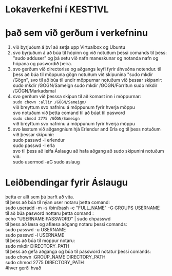 # Lokaverkefni í KEST1VL
# það sem við gerðum í verkefninu 
1. við byrjuðum á því að setja upp Virtualbox og Ubuntu
2. svo byrjuðum á að búa til hópinn og við notuðum þessi comands til þess: "sudo adduser" og þá setu við nafn maneskunar og notanda nafn og hópana og paswordið þeira.
3. svo gerðum við directorise og aðgangs leyfi fyrir áhveðna notendur. til þess að búa til möppuna gögn notuðum við skipunina "sudo mkdir /Gögn", svo til að búa til undir      möppurnar notuðum við þessar skipanir:
  sudo mkdir /GÖGN/Sameign
  sudo mkdir /GÖGN/Forritun
  sudo mkdir /GÖGN/Markadsmal
4. svo gerðum við þesssa skipun til að komast inn í möppurnar: <br>
   ```sudo chown :allir /GÖGN/Sameign/``` <br>
   við breyttum svo nafninu á möppunum fyrir hverja möppu<br>
   svo notuðum við þetta comand til að búat til pasword<br>
   ```sudo chmod 2775 /GÖGN/Sameign```<br>
   við breyttum svo nafninu á möppunum fyrir hverja möppu<br>
5. svo læstum við aðgangnium hjá Erlendur and Erla og til þess notuðum við þessar skipunir:<br>
    sudo passwd -l erlendur<br>
    sudo passwd -l erla<br>
   svo til þess að leifa Áslaugu að hafa aðgang að sudo skipunini notuðum við:<br>
     sudo usermod -aG sudo aslaug<br>
# Leiðbendingar fyrir Áslaugu 
  þetta er allt sem þú þarft að vita.<br>
  til þess að búa til nýan user notaru þetta comand:<br>
  sudo useradd -m -s /bin/bash -c "FULL_NAME" -G GROUPS USERNAME<br>
  til að búa pasword nottaru þetta comand :<br>
  echo "USERNAME:PASSWORD" | sudo chpasswd<br>
  til þess að læsa og aflæsa aðgang notaru þessi comands:<br>
  sudo passwd -u USERNAME <br>
  sudo passwd -l USERNAME<br>
  til þess að búa til möppur notaru:<br>
  sudo mkdir DIRECTORY_PATH<br>
  til þess að gefa aðganga og búa til password notatur þessi comands:<br>
    sudo chown :GROUP_NAME DIRECTORY_PATH<br>
    sudo chmod 2775 DIRECTORY_PATH<br>
#hver gerði hvað 







   
  

